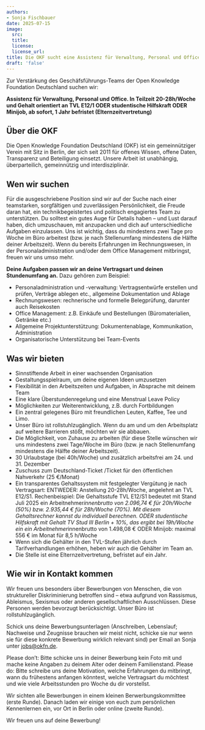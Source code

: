 ```yaml
---
authors:
- Sonja Fischbauer
date: 2025-07-15
image:
  src:
  title: 
  license: 
  license_url: 
title: Die OKF sucht eine Assistenz für Verwaltung, Personal und Office in Teilzeit, stud. Hilfskraft oder Minijob, ab sofort, 1 Jahr befristet (Elternzeitvertretung)
draft: 'false'
---
```


Zur Verstärkung des Geschäfsführungs-Teams der Open Knowledge Foundation Deutschland suchen wir:

**Assistenz für Verwaltung, Personal und Office. In Teilzeit 20-28h/Woche und Gehalt orientiert an TVL E12/1 ODER studentische Hilfskraft ODER Minijob, ab sofort, 1 Jahr befristet (Elternzeitvertretung)**

## Über die OKF

Die Open Knowledge Foundation Deutschland (OKF) ist ein gemeinnütziger Verein mit Sitz in Berlin, der sich seit 2011 für offenes Wissen, offene Daten, Transparenz und Beteiligung einsetzt. Unsere Arbeit ist unabhängig, überparteilich, gemeinnützig und interdisziplinär.

## Wen wir suchen

Für die ausgeschriebene Position sind wir auf der Suche nach einer teamstarken, sorgfältigen und zuverlässigen Persönlichkeit, die Freude daran hat, ein technikbegeistertes und politisch engagiertes Team zu unterstützen. Du solltest ein gutes Auge für Details haben – und Lust darauf haben, dich umzuschauen, mit anzupacken und dich auf unterschiedliche Aufgaben einzulassen. 
Uns ist wichtig, dass du mindestens zwei Tage pro Woche im Büro arbeitest (bzw. je nach Stellenumfang mindestens die Hälfte deiner Arbeitszeit). Wenn du bereits Erfahrungen im Rechnungswesen, in der Personaladministration und/oder dem Office Management mitbringst, freuen wir uns umso mehr.

**Deine Aufgaben passen wir an deine Vertragsart und deinen Stundenumfang an.**  Dazu gehören zum Beispiel: 

* Personaladministration und -verwaltung: Vertragsentwürfe erstellen und prüfen, Verträge ablegen etc., allgemeine Dokumentation und Ablage
* Rechnungswesen: rechnerische und formelle Belegprüfung, darunter auch Reisekosten
* Office Management: z.B. Einkäufe und Bestellungen (Büromaterialien, Getränke etc.) 
* Allgemeine Projektunterstützung: Dokumentenablage, Kommunikation, Administration
* Organisatorische Unterstützung bei Team-Events


## Was wir bieten
* Sinnstiftende Arbeit in einer wachsenden Organisation
* Gestaltungsspielraum, um deine eigenen Ideen umzusetzen
* Flexibilität in den Arbeitszeiten und Aufgaben, in Absprache mit deinem Team
* Eine klare Überstundenregelung und eine Menstrual Leave Policy 
* Möglichkeiten zur Weiterentwicklung, z.B. durch Fortbildungen
* Ein zentral gelegenes Büro mit freundlichen Leuten, Kaffee, Tee und Limo. 
* Unser Büro ist rollstuhlzugänglich. Wenn du am und um den Arbeitsplatz auf weitere Barrieren stößt, möchten wir sie abbauen.
* Die Möglichkeit, von Zuhause zu arbeiten (für diese Stelle wünschen wir uns mindestens zwei Tage/Woche im Büro (bzw. je nach Stellenumfang mindestens die Hälfte deiner Arbeitszeit).
* 30 Urlaubstage (bei 40h/Woche) und zusätzlich arbeitsfrei am 24. und 31. Dezember
* Zuschuss zum Deutschland-Ticket /Ticket für den öffentlichen Nahverkehr (25 €/Monat)
* Ein transparentes Gehaltssystem mit festgelegter Vergütung je nach Vertragsart: ENTWEDER: Anstellung 20-28h/Woche, angelehnt an TVL E12/S1. Rechenbeispiel: Die Gehaltsstufe TVL E12/S1 bedeutet mit Stand Juli 2025 ein Arbeitnehmer*innenbrutto von 2.096,74 € für 20h/Woche (50%) bzw. 2.935,44 € für 28h/Woche (70%). Mit diesem Gehaltsrechner kannst du individuell berechnen. ODER studentische Hilfskraft mit Gehalt TV Stud III Berlin + 10%, das ergibt bei 19h/Woche ein ein Arbeitnehmer*innenbrutto von 1.498,08 € ODER Minijob: maximal 556 € im Monat für 8,5 h/Woche 
*	Wenn sich die Gehälter in den TVL-Stufen jährlich durch Tarifverhandlungen erhöhen, heben wir auch die Gehälter im Team an. 
*	Die Stelle ist eine Elternzeitvertretung, befristet auf ein Jahr.

## Wie wir in Kontakt kommen

Wir freuen uns besonders über Bewerbungen von Menschen, die von struktureller Diskriminierung betroffen sind – etwa aufgrund von Rassismus, Ableismus, Sexismus oder anderen gesellschaftlichen Ausschlüssen. Diese Personen werden bevorzugt berücksichtigt. Unser Büro ist rollstuhlzugänglich.

Schick uns deine Bewerbungsunterlagen (Anschreiben, Lebenslauf; Nachweise und Zeugnisse brauchen wir meist nicht, schicke sie nur wenn sie für diese konkrete Bewerbung wirklich relevant sind) per Email an Sonja unter jobs@okfn.de. 

Please don’t: Bitte schicke uns in deiner Bewerbung kein Foto mit und mache keine Angaben zu deinem Alter oder deinem Familienstand. 
Please do: Bitte schreibe uns deine Motivation, welche Erfahrungen du mitbringt, wann du frühestens anfangen könntest, welche Vertragsart du möchtest und wie viele Arbeitsstunden pro Woche du dir vorstellst. 

Wir sichten alle Bewerbungen in einem kleinen Berwerbungskommittee (erste Runde). Danach laden wir einige von euch zum persönlichen Kennenlernen ein, vor Ort in Berlin oder online (zweite Runde). 

Wir freuen uns auf deine Bewerbung!
